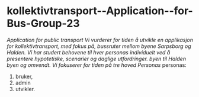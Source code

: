 # kollektivtransport--Application--for-Bus-Group-23
*Application for public transport
Vi vurderer for tiden å utvikle en applikasjon for kollektivtransport, med fokus på,
bussruter mellom byene Sarpsborg og Halden.
Vi har studert behovene til hver personas individuelt ved å presentere hypotetiske,
scenarier og daglige utfordringer.
byen til Halden byen og omvendt.
Vi fokuserer for tiden på tre hoved Personas*
personas:
1. bruker, 
2. admin
3. utvikler.